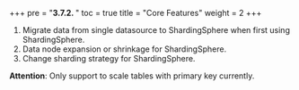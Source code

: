 +++
pre = "<b>3.7.2. </b>"
toc = true
title = "Core Features"
weight = 2
+++

1. Migrate data from single datasource to ShardingSphere when first using ShardingSphere.
2. Data node expansion or shrinkage for ShardingSphere.
3. Change sharding strategy for ShardingSphere.

**Attention**: 
Only support to scale tables with primary key currently.